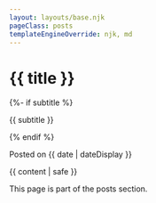 ```yaml
---
layout: layouts/base.njk
pageClass: posts
templateEngineOverride: njk, md
---
```


<h1>{{ title }}</h1>
{%- if subtitle %}<p class="subtitle">{{ subtitle }}</p>{% endif %}

<p class="date">
  Posted on <time datetime="{{ date }}">{{ date | dateDisplay }}</time>
</p>
<main>
  {{ content | safe }}
  <div class="footnote">
    <p>
      This page is part of the posts section.
    </p>
  </div>
</main>
